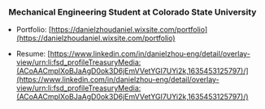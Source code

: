 <h3 align="center">Mechanical Engineering Student at Colorado State University</h3>

- Portfolio: [https://danielzhoudaniel.wixsite.com/portfolio](https://danielzhoudaniel.wixsite.com/portfolio)

- Resume: [https://www.linkedin.com/in/danielzhou-eng/detail/overlay-view/urn:li:fsd_profileTreasuryMedia:(ACoAACmplXoBJaAgD0ok3D6jEmVVetYGI7UYi2k,1635453125797)/](https://www.linkedin.com/in/danielzhou-eng/detail/overlay-view/urn:li:fsd_profileTreasuryMedia:(ACoAACmplXoBJaAgD0ok3D6jEmVVetYGI7UYi2k,1635453125797)/)

